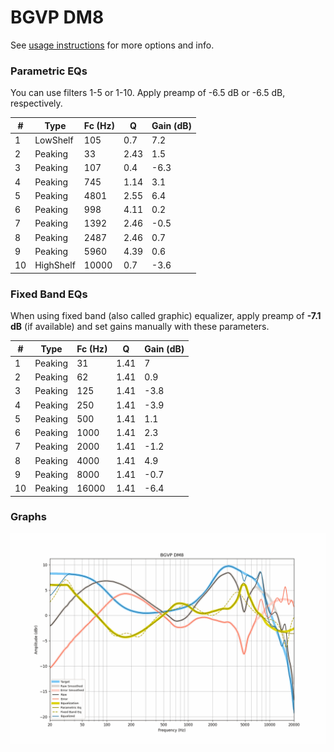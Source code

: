 # BGVP DM8
See [usage instructions](https://github.com/jaakkopasanen/AutoEq#usage) for more options and info.

### Parametric EQs
You can use filters 1-5 or 1-10. Apply preamp of -6.5 dB or -6.5 dB, respectively.

|   # | Type      |   Fc (Hz) |    Q |   Gain (dB) |
|-----|-----------|-----------|------|-------------|
|   1 | LowShelf  |       105 | 0.7  |         7.2 |
|   2 | Peaking   |        33 | 2.43 |         1.5 |
|   3 | Peaking   |       107 | 0.4  |        -6.3 |
|   4 | Peaking   |       745 | 1.14 |         3.1 |
|   5 | Peaking   |      4801 | 2.55 |         6.4 |
|   6 | Peaking   |       998 | 4.11 |         0.2 |
|   7 | Peaking   |      1392 | 2.46 |        -0.5 |
|   8 | Peaking   |      2487 | 2.46 |         0.7 |
|   9 | Peaking   |      5960 | 4.39 |         0.6 |
|  10 | HighShelf |     10000 | 0.7  |        -3.6 |

### Fixed Band EQs
When using fixed band (also called graphic) equalizer, apply preamp of **-7.1 dB** (if available) and set gains manually with these parameters.

|   # | Type    |   Fc (Hz) |    Q |   Gain (dB) |
|-----|---------|-----------|------|-------------|
|   1 | Peaking |        31 | 1.41 |         7   |
|   2 | Peaking |        62 | 1.41 |         0.9 |
|   3 | Peaking |       125 | 1.41 |        -3.8 |
|   4 | Peaking |       250 | 1.41 |        -3.9 |
|   5 | Peaking |       500 | 1.41 |         1.1 |
|   6 | Peaking |      1000 | 1.41 |         2.3 |
|   7 | Peaking |      2000 | 1.41 |        -1.2 |
|   8 | Peaking |      4000 | 1.41 |         4.9 |
|   9 | Peaking |      8000 | 1.41 |        -0.7 |
|  10 | Peaking |     16000 | 1.41 |        -6.4 |

### Graphs
![](./BGVP%20DM8.png)
